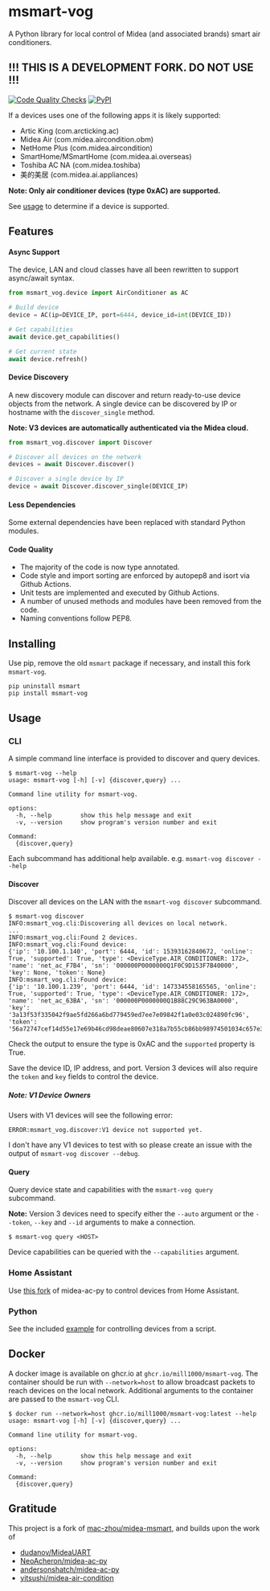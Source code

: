 # msmart-vog
A Python library for local control of Midea (and associated brands) smart air conditioners.

## !!! THIS IS A DEVELOPMENT FORK. DO NOT USE !!!

[![Code Quality Checks](https://github.com/mill1000/midea-msmart/actions/workflows/checks.yml/badge.svg)](https://github.com/mill1000/midea-msmart/actions/workflows/checks.yml)
[![PyPI](https://img.shields.io/pypi/v/msmart-vog?logo=PYPI)](https://pypi.org/project/msmart-vog/)

If a devices uses one of the following apps it is likely supported:
* Artic King (com.arcticking.ac)
* Midea Air (com.midea.aircondition.obm)
* NetHome Plus (com.midea.aircondition)
* SmartHome/MSmartHome (com.midea.ai.overseas)
* Toshiba AC NA (com.midea.toshiba)
* 美的美居 (com.midea.ai.appliances)
  
__Note: Only air conditioner devices (type 0xAC) are supported.__ 

See [usage](#usage) to determine if a device is supported.

## Features
#### Async Support
The device, LAN and cloud classes have all been rewritten to support async/await syntax.

```python
from msmart_vog.device import AirConditioner as AC

# Build device
device = AC(ip=DEVICE_IP, port=6444, device_id=int(DEVICE_ID))

# Get capabilities
await device.get_capabilities()

# Get current state
await device.refresh()
```

#### Device Discovery
A new discovery module can discover and return ready-to-use device objects from the network. A single device can be discovered by IP or hostname with the `discover_single` method.

__Note: V3 devices are automatically authenticated via the Midea cloud.__

```python
from msmart_vog.discover import Discover

# Discover all devices on the network
devices = await Discover.discover()

# Discover a single device by IP
device = await Discover.discover_single(DEVICE_IP)
```

#### Less Dependencies
Some external dependencies have been replaced with standard Python modules.

#### Code Quality
- The majority of the code is now type annotated.
- Code style and import sorting are enforced by autopep8 and isort via Github Actions.
- Unit tests are implemented and executed by Github Actions.
- A number of unused methods and modules have been removed from the code.
- Naming conventions follow PEP8.

## Installing
Use pip, remove the old `msmart` package if necessary, and install this fork `msmart-vog`.

```shell
pip uninstall msmart
pip install msmart-vog
```

## Usage
### CLI
A simple command line interface is provided to discover and query devices. 

```shell
$ msmart-vog --help
usage: msmart-vog [-h] [-v] {discover,query} ...

Command line utility for msmart-vog.

options:
  -h, --help        show this help message and exit
  -v, --version     show program's version number and exit

Command:
  {discover,query}
```

Each subcommand has additional help available. e.g. `msmart-vog discover --help`

#### Discover
Discover all devices on the LAN with the `msmart-vog discover` subcommand. 

```shell
$ msmart-vog discover
INFO:msmart_vog.cli:Discovering all devices on local network.
...
INFO:msmart_vog.cli:Found 2 devices.
INFO:msmart_vog.cli:Found device:
{'ip': '10.100.1.140', 'port': 6444, 'id': 15393162840672, 'online': True, 'supported': True, 'type': <DeviceType.AIR_CONDITIONER: 172>, 'name': 'net_ac_F7B4', 'sn': '000000P0000000Q1F0C9D153F7B40000', 'key': None, 'token': None}
INFO:msmart_vog.cli:Found device:
{'ip': '10.100.1.239', 'port': 6444, 'id': 147334558165565, 'online': True, 'supported': True, 'type': <DeviceType.AIR_CONDITIONER: 172>, 'name': 'net_ac_63BA', 'sn': '000000P0000000Q1B88C29C963BA0000', 'key': '3a13f53f335042f9ae5fd266a6bd779459ed7ee7e09842f1a0e03c024890fc96', 'token': '56a72747cef14d55e17e69b46cd98deae80607e318a7b55cb86bb98974501034c657e39e4a4032e3c8cc9a3cab00fd3ec0bab4a816a57f68b8038977406b7431'}
```

Check the output to ensure the type is 0xAC and the `supported` property is True.

Save the device ID, IP address, and port. Version 3 devices will also require the `token` and `key` fields to control the device.

##### Note: V1 Device Owners
Users with V1 devices will see the following error:

```
ERROR:msmart_vog.discover:V1 device not supported yet.
```

I don't have any V1 devices to test with so please create an issue with the output of `msmart-vog discover --debug`.

#### Query
Query device state and capabilities with the `msmart-vog query` subcommand.

**Note:** Version 3 devices need to specify either the `--auto` argument or the `--token`, `--key` and `--id` arguments to make a connection.

```shell
$ msmart-vog query <HOST>

```

Device capabilities can be queried with the `--capabilities` argument.

### Home Assistant
Use [this fork](https://github.com/mill1000/midea-ac-py) of midea-ac-py to control devices from Home Assistant.

### Python
See the included [example](example.py) for controlling devices from a script.

## Docker
A docker image is available on ghcr.io at `ghcr.io/mill1000/msmart-vog`. The container should be run with `--network=host` to allow broadcast packets to reach devices on the local network. Additional arguments to the container are passed to the `msmart-vog` CLI.

```shell
$ docker run --network=host ghcr.io/mill1000/msmart-vog:latest --help
usage: msmart-vog [-h] [-v] {discover,query} ...

Command line utility for msmart-vog.

options:
  -h, --help        show this help message and exit
  -v, --version     show program's version number and exit

Command:
  {discover,query}
```

## Gratitude
This project is a fork of [mac-zhou/midea-msmart](https://github.com/mac-zhou/midea-msmart), and builds upon the work of
* [dudanov/MideaUART](https://github.com/dudanov/MideaUART)
* [NeoAcheron/midea-ac-py](https://github.com/NeoAcheron/midea-ac-py)
* [andersonshatch/midea-ac-py](https://github.com/andersonshatch/midea-ac-py)
* [yitsushi/midea-air-condition](https://github.com/yitsushi/midea-air-condition)
